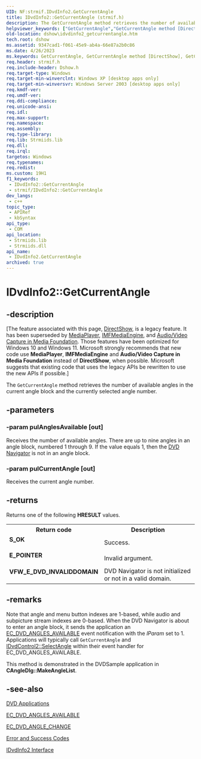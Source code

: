 ```yaml
---
UID: NF:strmif.IDvdInfo2.GetCurrentAngle
title: IDvdInfo2::GetCurrentAngle (strmif.h)
description: The GetCurrentAngle method retrieves the number of available angles in the current angle block and the currently selected angle number.
helpviewer_keywords: ["GetCurrentAngle","GetCurrentAngle method [DirectShow]","GetCurrentAngle method [DirectShow]","IDvdInfo2 interface","IDvdInfo2 interface [DirectShow]","GetCurrentAngle method","IDvdInfo2.GetCurrentAngle","IDvdInfo2::GetCurrentAngle","IDvdInfo2GetCurrentAngle","dshow.idvdinfo2_getcurrentangle","strmif/IDvdInfo2::GetCurrentAngle"]
old-location: dshow\idvdinfo2_getcurrentangle.htm
tech.root: dshow
ms.assetid: 9347cad1-f061-45e9-ab4a-66e87a2b0c86
ms.date: 4/26/2023
ms.keywords: GetCurrentAngle, GetCurrentAngle method [DirectShow], GetCurrentAngle method [DirectShow],IDvdInfo2 interface, IDvdInfo2 interface [DirectShow],GetCurrentAngle method, IDvdInfo2.GetCurrentAngle, IDvdInfo2::GetCurrentAngle, IDvdInfo2GetCurrentAngle, dshow.idvdinfo2_getcurrentangle, strmif/IDvdInfo2::GetCurrentAngle
req.header: strmif.h
req.include-header: Dshow.h
req.target-type: Windows
req.target-min-winverclnt: Windows XP [desktop apps only]
req.target-min-winversvr: Windows Server 2003 [desktop apps only]
req.kmdf-ver: 
req.umdf-ver: 
req.ddi-compliance: 
req.unicode-ansi: 
req.idl: 
req.max-support: 
req.namespace: 
req.assembly: 
req.type-library: 
req.lib: Strmiids.lib
req.dll: 
req.irql: 
targetos: Windows
req.typenames: 
req.redist: 
ms.custom: 19H1
f1_keywords:
 - IDvdInfo2::GetCurrentAngle
 - strmif/IDvdInfo2::GetCurrentAngle
dev_langs:
 - c++
topic_type:
 - APIRef
 - kbSyntax
api_type:
 - COM
api_location:
 - Strmiids.lib
 - Strmiids.dll
api_name:
 - IDvdInfo2.GetCurrentAngle
archived: true
---
```


# IDvdInfo2::GetCurrentAngle


## -description

\[The feature associated with this page, [DirectShow](/windows/win32/directshow/directshow), is a legacy feature. It has been superseded by [MediaPlayer](/uwp/api/Windows.Media.Playback.MediaPlayer), [IMFMediaEngine](/windows/win32/api/mfmediaengine/nn-mfmediaengine-imfmediaengine), and [Audio/Video Capture in Media Foundation](/windows/win32/medfound/audio-video-capture-in-media-foundation). Those features have been optimized for Windows 10 and Windows 11. Microsoft strongly recommends that new code use **MediaPlayer**, **IMFMediaEngine** and **Audio/Video Capture in Media Foundation** instead of **DirectShow**, when possible. Microsoft suggests that existing code that uses the legacy APIs be rewritten to use the new APIs if possible.\]

The <code>GetCurrentAngle</code> method retrieves the number of available angles in the current angle block and the currently selected angle number.

## -parameters

### -param pulAnglesAvailable [out]

Receives the number of available angles. There are up to nine angles in an angle block, numbered 1 through 9. If the value equals 1, then the <a href="/windows/desktop/DirectShow/dvd-navigator-filter">DVD Navigator</a> is not in an angle block.

### -param pulCurrentAngle [out]

Receives the current angle number.

## -returns

Returns one of the following <b>HRESULT</b> values.

<table>
<tr>
<th>Return code</th>
<th>Description</th>
</tr>
<tr>
<td width="40%">
<dl>
<dt><b>S_OK</b></dt>
</dl>
</td>
<td width="60%">
Success.

</td>
</tr>
<tr>
<td width="40%">
<dl>
<dt><b>E_POINTER</b></dt>
</dl>
</td>
<td width="60%">
Invalid argument.

</td>
</tr>
<tr>
<td width="40%">
<dl>
<dt><b>VFW_E_DVD_INVALIDDOMAIN</b></dt>
</dl>
</td>
<td width="60%">
DVD Navigator is not initialized or not in a valid domain.

</td>
</tr>
</table>

## -remarks

Note that angle and menu button indexes are 1-based, while audio and subpicture stream indexes are 0-based. When the DVD Navigator is about to enter an angle block, it sends the application an <a href="/windows/desktop/DirectShow/ec-dvd-angles-available">EC_DVD_ANGLES_AVAILABLE</a> event notification with the <i>lParam</i> set to 1. Applications will typically call <code>GetCurrentAngle</code> and <a href="/windows/desktop/api/strmif/nf-strmif-idvdcontrol2-selectangle">IDvdControl2::SelectAngle</a> within their event handler for EC_DVD_ANGLES_AVAILABLE.

This method is demonstrated in the DVDSample application in <b>CAngleDlg::MakeAngleList</b>.

## -see-also

<a href="/windows/desktop/DirectShow/dvd-applications">DVD Applications</a>



<a href="/windows/desktop/DirectShow/ec-dvd-angles-available">EC_DVD_ANGLES_AVAILABLE</a>



<a href="/windows/desktop/DirectShow/ec-dvd-angle-change">EC_DVD_ANGLE_CHANGE</a>



<a href="/windows/desktop/DirectShow/error-and-success-codes">Error and Success Codes</a>



<a href="/windows/desktop/api/strmif/nn-strmif-idvdinfo2">IDvdInfo2 Interface</a>
